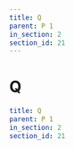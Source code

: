 ```yaml
---
title: Q
parent: P 1
in_section: 2
section_id: 21
---
```

# Q

```yaml
title: Q
parent: P 1
in_section: 2
section_id: 21
```
